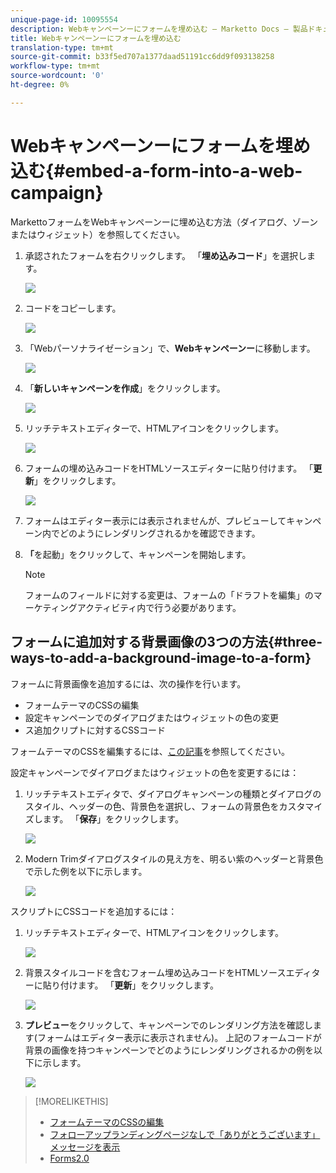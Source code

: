 ```yaml
---
unique-page-id: 10095554
description: Webキャンペーンーにフォームを埋め込む — Marketto Docs — 製品ドキュメント
title: Webキャンペーンーにフォームを埋め込む
translation-type: tm+mt
source-git-commit: b33f5ed707a1377daad51191cc6dd9f093138258
workflow-type: tm+mt
source-wordcount: '0'
ht-degree: 0%

---
```



# Webキャンペーンーにフォームを埋め込む{#embed-a-form-into-a-web-campaign}

MarkettoフォームをWebキャンペーンーに埋め込む方法（ダイアログ、ゾーンまたはウィジェット）を参照してください。

1. 承認されたフォームを右クリックします。 「**埋め込みコード**」を選択します。

   ![](assets/image2015-12-16-10-3a58-3a39.png)

1. コードをコピーします。

   ![](assets/image2015-12-16-11-3a16-3a24.png)

1. 「Webパーソナライゼーション」で、**Webキャンペーンー**&#x200B;に移動します。

   ![](assets/web-campaigns-hand-7.jpg)

1. 「**新しいキャンペーンを作成**」をクリックします。

   ![](assets/create-new-web-campaign-hand-1.jpg)

1. リッチテキストエディターで、HTMLアイコンをクリックします。

   ![](assets/five-1.png)

1. フォームの埋め込みコードをHTMLソースエディターに貼り付けます。 「**更新**」をクリックします。

   ![](assets/six-1.png)

1. フォームはエディター表示には表示されませんが、プレビューしてキャンペーン内でどのようにレンダリングされるかを確認できます。

1. **「**&#x200B;を起動」をクリックして、キャンペーンを開始します。

   >[!NOTE]
   >
   >フォームのフィールドに対する変更は、フォームの「ドラフトを編集」のマーケティングアクティビティ内で行う必要があります。

## フォームに追加対する背景画像の3つの方法{#three-ways-to-add-a-background-image-to-a-form}

フォームに背景画像を追加するには、次の操作を行います。

* フォームテーマのCSSの編集
* 設定キャンペーンでのダイアログまたはウィジェットの色の変更
* ス追加クリプトに対するCSSコード

フォームテーマのCSSを編集するには、[この記事](/help/marketo/product-docs/demand-generation/forms/form-design/edit-the-css-of-a-form-theme.md)を参照してください。

設定キャンペーンでダイアログまたはウィジェットの色を変更するには：

1. リッチテキストエディタで、ダイアログキャンペーンの種類とダイアログのスタイル、ヘッダーの色、背景色を選択し、フォームの背景色をカスタマイズします。 「**保存**」をクリックします。

   ![](assets/image2015-12-29-18-3a28-3a31.png)

1. Modern Trimダイアログスタイルの見え方を、明るい紫のヘッダーと背景色で示した例を以下に示します。

   ![](assets/image2015-12-29-18-3a27-3a31.png)

スクリプトにCSSコードを追加するには：

1. リッチテキストエディターで、HTMLアイコンをクリックします。

   ![](assets/image2015-12-29-17-3a56-3a13.png)

1. 背景スタイルコードを含むフォーム埋め込みコードをHTMLソースエディターに貼り付けます。 「**更新**」をクリックします。

   ![](assets/image2015-12-29-18-3a1-3a15.png)

1. **プレビュー**&#x200B;をクリックして、キャンペーンでのレンダリング方法を確認します(フォームはエディター表示に表示されません)。 上記のフォームコードが背景の画像を持つキャンペーンでどのようにレンダリングされるかの例を以下に示します。

   ![](assets/image2015-12-29-18-3a20-3a35.png)

>[!MORELIKETHIS]
>
>* [フォームテーマのCSSの編集](/help/marketo/product-docs/demand-generation/forms/form-design/edit-the-css-of-a-form-theme.md)
>* [フォローアップランディングページなしで「ありがとうございます」メッセージを表示](https://developers.marketo.com/blog/show-thank-you-message-without-a-follow-up-landing-page/)
>* [Forms2.0](https://developers.marketo.com/documentation/websites/forms-2-0/)

